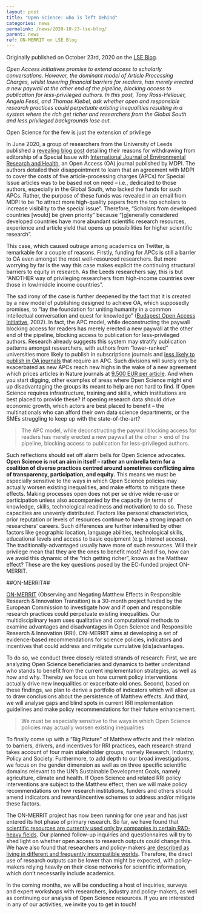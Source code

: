```yaml
---
layout: post
title: "Open Science: who is left behind"
categories: news
permalink: /news/2020-10-23-lse-blog/
parent: news
ref: ON-MERRIT on LSE Blog
---
```


Originally published on October 23rd, 2020 on the [LSE Blog](https://blogs.lse.ac.uk/impactofsocialsciences/2020/10/23/open-science-who-is-left-behind/).

*Open Access initiatives promise to extend access to scholarly conversations. However, the dominant model of Article Processing Charges, whilst lowering financial barriers for readers, has merely erected a new paywall at the other end of the pipeline, blocking access to publication for less-privileged authors. In this post, Tony Ross-Hellauer, Angela Fessl, and Thomas Klebel, ask whether open and responsible research practices could perpetuate existing inequalities resulting in a system where the rich get richer and researchers from the Global South and less privileged backgrounds lose out.*

Open Science for the few is just the extension of privilege

In June 2020, a group of researchers from the University of Leeds published a [revealing blog post](https://wash.leeds.ac.uk/what-the-f-how-we-failed-to-publish-a-journal-special-issue-on-failures/0) detailing their reasons for withdrawing from editorship of a Special Issue with [International Journal of Environmental Research and Health](https://www.mdpi.com/journal/ijerph), an Open Access (OA) journal published by MDPI. The authors detailed their disappointment to learn that an agreement with MDPI to cover the costs of five article-processing charges (APCs) for Special Issue articles was to be based not on need – i.e., dedicated to those authors, especially in the Global South, who lacked the funds for such APCs. Rather, the purpose of these funds was revealed in an email from MDPI to be “to attract more high-quality papers from the top scholars to increase visibility to the special issue”. Therefore, “Scholars from developed countries [would] be given priority” because “[g]enerally considered developed countries have more abundant scientific research resources, experience and article yield that opens up possibilities for higher scientific research”.

This case, which caused outrage among academics on Twitter, is remarkable for a couple of reasons. Firstly, funding for APCs is still a barrier to OA even amongst the most well-resourced researchers. But more worrying by far is the way this case makes explicit the continuing structural barriers to equity in research. As the Leeds researchers say, this is but “ANOTHER way of privileging researchers from high-income countries over those in low/middle income countries”.

The sad irony of the case is further deepened by the fact that it is created by a new model of publishing designed to achieve OA, which supposedly promises, to “lay the foundation for uniting humanity in a common intellectual conversation and quest for knowledge” ([Budapest Open Access Initiative](https://www.budapestopenaccessinitiative.org/read), 2002). In fact, the APC model, while deconstructing the paywall blocking access for readers has merely erected a new paywall at the other end of the pipeline, blocking access to publication for less-privileged authors. Research already suggests this system may stratify publication patterns amongst researchers, with authors from “lower-ranked” universities more likely to publish in subscriptions journals and [less likely to publish in OA journals](https://peerj.com/articles/4269/) that require an APC. Such divisions will surely only be exacerbated as new APCs reach new highs in the wake of a new agreement which prices articles in Nature journals at [9,500 EUR per article](https://www.nature.com/articles/d41586-020-02959-1). And when you start digging, other examples of areas where Open Science might end up disadvantaging the groups its meant to help are not hard to find. If Open Science requires infrastructure, training and skills, which institutions are best placed to provide these? If opening research data should drive economic growth, which actors are best placed to benefit – the multinationals who can afford their own data science departments, or the SMEs struggling to keep up with the state-of-the-art?

> The APC model, while deconstructing the paywall blocking access for readers has merely erected a new paywall at the other > end of the pipeline, blocking access to publication for less-privileged authors.

Such reflections should set off alarm bells for Open Science advocates. **Open Science is not an aim in itself – rather an umbrella term for a coalition of diverse practices centred around sometimes conflicting aims of transparency, participation, and equity.** This means we must be especially sensitive to the ways in which Open Science policies may actually worsen existing inequalities, and make efforts to mitigate these effects. Making processes open does not per se drive wide re-use or participation unless also accompanied by the capacity (in terms of knowledge, skills, technological readiness and motivation) to do so. These capacities are unevenly distributed. Factors like personal characteristics, prior reputation or levels of resources continue to have a strong impact on researchers’ careers. Such differences are further intensified by other factors like geographic location, language abilities, technological skills, educational levels and access to basic equipment (e.g. Internet access). The traditionally-advantaged usually have more of such resources. Will their privilege mean that they are the ones to benefit most? And if so, how can we avoid this dynamic of the “rich getting richer”, known as the Matthew effect? These are the key questions posed by the EC-funded project ON-MERRIT.

##ON-MERRIT##

[ON-MERRIT](https://on-merrit.eu/) (Observing and Negating Matthew Effects in Responsible Research & Innovation Transition) is a 30-month project funded by the European Commission to investigate how and if open and responsible research practices could perpetuate existing inequalities. Our multidisciplinary team uses qualitative and computational methods to examine advantages and disadvantages in Open Science and Responsible Research & Innovation (RRI). ON-MERRIT aims at developing a set of evidence-based recommendations for science policies, indicators and incentives that could address and mitigate cumulative (dis)advantages.

To do so, we conduct three closely related strands of research: First, we are analyzing Open Science beneficiaries and dynamics to better understand who stands to benefit from the current implementation strategies, as well as how and why. Thereby we focus on how current policy interventions actually drive new inequalities or exacerbate old ones. Second, based on these findings, we plan to derive a portfolio of indicators which will allow us to draw conclusions about the persistence of Matthew effects. And third, we will analyse gaps and blind spots in current RRI implementation guidelines and make policy recommendations for their future enhancement.

> We must be especially sensitive to the ways in which Open Science policies may actually worsen existing inequalities

To finally come up with a “Big Picture” of Matthew effects and their relation to barriers, drivers, and incentives for RRI practices, each research strand takes account of four main stakeholder groups, namely Research, Industry, Policy and Society. Furthermore, to add depth to our broad investigations, we focus on the gender dimension as well as on three specific scientific domains relevant to the UN’s Sustainable Development Goals, namely agriculture, climate and health. If Open Science and related RRI policy interventions are subject to the Matthew effect, then we will make policy recommendations on how research institutions, funders and others should amend indicators and reward/incentive schemes to address and/or mitigate these factors.

The ON-MERRIT project has now been running for one year and has just entered its hot phase of primary research. So far, we have found that [scientific resources are currently used only by companies in certain R&D-heavy fields](https://zenodo.org/record/3875018#.X24Eh2hKg2w). Our planned follow-up inquiries and questionnaires will try to shed light on whether open access to research outputs could change this. We have also found that researchers and policy-makers [are described as living in different and frequently incompatible worlds](https://zenodo.org/record/3875055#.X24EWWhKg2w). Therefore, the direct use of research outputs can be lower than might be expected, with policy-makers relying heavily on their close networks for scientific information, which don’t necessarily include academics.

In the coming months, we will be conducting a host of inquiries, surveys and expert workshops with researchers, industry and policy-makers, as well as continuing our analysis of Open Science resources. If you are interested in any of our activities, we invite you to get in touch!
